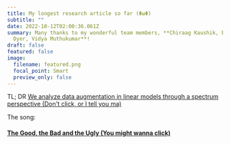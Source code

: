 ```yaml
---
title: My longest research article so far (ΦωΦ)
subtitle: ""
date: 2022-10-12T02:00:36.061Z
summary: M﻿any thanks to my wonderful team members, **Chiraag Kaushik, Eva L.
  Dyer, Vidya Muthukumar**!
draft: false
featured: false
image:
  filename: featured.png
  focal_point: Smart
  preview_only: false
---
```

T﻿L; DR [We analyze data augmentation in linear models through a spectrum perspective (Don't click, or I tell you ma)](https://arxiv.org/pdf/2210.05021.pdf)



T﻿he song:

#### [The Good, the Bad and the Ugly (You might wanna click)](https://www.youtube.com/watch?v=enuOArEfqGo)